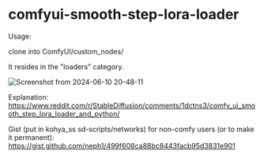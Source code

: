 # comfyui-smooth-step-lora-loader

Usage:

clone into ComfyUI/custom_nodes/

It resides in the "loaders" category.

![Screenshot from 2024-06-10 20-48-11](https://github.com/neph1/comfyui-smooth-step-lora-loader/assets/7988802/e898dba8-8e78-427d-8424-3ea0d0984873)

Explanation:
https://www.reddit.com/r/StableDiffusion/comments/1dctns3/comfy_ui_smooth_step_lora_loader_and_python/

Gist (put in kohya_ss sd-scripts/networks) for non-comfy users (or to make it permanent):
https://gist.github.com/neph1/499f608ca88bc8443facb95d3831e901
